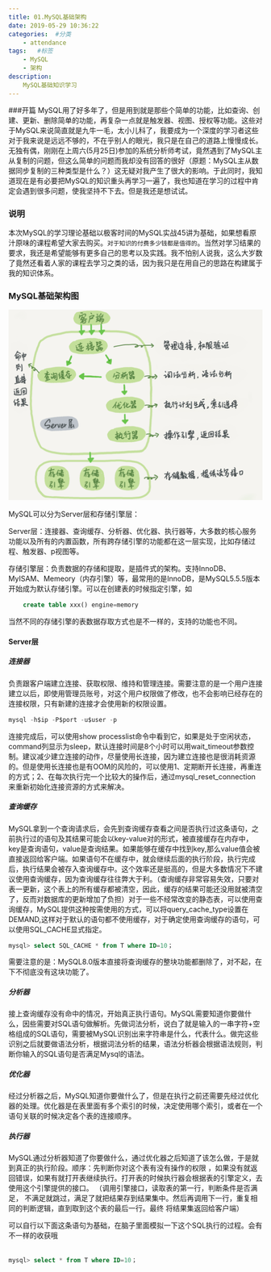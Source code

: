 ```yaml
---
title: 01.MySQL基础架构
date: 2019-05-29 10:36:22
categories:  #分类
    - attendance
tags:   #标签
    - MySQL
    - 架构 
description: 
    MySQL基础知识学习
---
```


###开篇
MySQL用了好多年了，但是用到就是那些个简单的功能，比如查询、创建、更新、删除简单的功能，再复杂一点就是触发器、视图、授权等功能。这些对于MySQL来说简直就是九牛一毛，太小儿科了，我要成为一个深度的学习者这些对于我来说是远远不够的，不在乎别人的眼光，我只是在自己的道路上慢慢成长。无独有偶，刚刚在上周六(5月25日)参加的系统分析师考试，竟然遇到了MySQL主从复制的问题，但这么简单的问题而我却没有回答的很好（原题：MySQL主从数据同步复制的三种类型是什么？）这无疑对我产生了很大的影响。于此同时，我知道现在是有必要把MySQL的知识重头再学习一遍了，我也知道在学习的过程中肯定会遇到很多问题，使我坚持不下去。但是我还是想试试。

### 说明
本次MySQL的学习理论基础以极客时间的MySQL实战45讲为基础，如果想看原汁原味的课程希望大家去购买。`对于知识的付费多少钱都是值得的`。当然对学习结果的要求，我还是希望能够有更多自己的思考以及实践。我不怕别人说我，这么大岁数了竟然还看着人家的课程去学习之类的话，因为我只是在用自己的思路在构建属于我的知识体系。


### MySQL基础架构图

![MySQL基础架构图](img/basicarch.png)

MySQL可以分为Server层和存储引擎层：

Server层：连接器、查询缓存、分析器、优化器、执行器等，大多数的核心服务功能以及所有的内置函数，所有跨存储引擎的功能都在这一层实现，比如存储过程、触发器、p视图等。

存储引擎层：负责数据的存储和提取，是插件式的架构。支持InnoDB、MyISAM、Memeory（内存引擎）等，最常用的是InnoDB，是MySQL5.5.5版本开始成为默认存储引擎。可以在创建表的时候指定引擎，如
```SQL
	create table xxx() engine=memory
```
当然不同的存储引擎的表数据存取方式也是不一样的，支持的功能也不同。


#### Server层

##### 连接器
负责跟客户端建立连接、获取权限、维持和管理连接。需要注意的是一个用户连接建立以后，即使用管理员账号，对这个用户权限做了修改，也不会影响已经存在的连接权限，只有新建的连接才会使用新的权限设置。
```SQL
mysql -h$ip -P$port -u$user -p

```
连接完成后，可以使用show processlist命令中看到它，如果是处于空闲状态，command列显示为sleep，默认连接时间是8个小时可以用wait_timeout参数控制。建议减少建立连接的动作，尽量使用长连接，因为建立连接也是很消耗资源的。但是使用长连接也是有OOM的风险的，可以使用1、定期断开长连接，再重连的方式；2、在每次执行完一个比较大的操作后，通过mysql_reset_connection来重新初始化连接资源的方式来解决。
##### 查询缓存
MySQL拿到一个查询请求后，会先到查询缓存查看之间是否执行过这条语句，之前执行过的语句及其结果可能会以key-value对的形式，被直接缓存在内存中，key是查询语句，value是查询结果。如果能够在缓存中找到key,那么value值会被直接返回给客户端。如果语句不在缓存中，就会继续后面的执行阶段，执行完成后，执行结果会被存入查询缓存中。这个效率还是挺高的，但是大多数情况下不建议使用查询缓存，因为查询缓存往往弊大于利。（查询缓存非常容易失效，只要对表一更新，这个表上的所有缓存都被清空，因此，缓存的结果可能还没用就被清空了，反而对数据库的更新增加了负担）对于一些不经常改变的静态表，可以使用查询缓存，MySQL提供这种按需使用的方式，可以将query_cache_type设置在DEMAND,这样对于默认的语句都不使用缓存，对于确定使用查询缓存的语句，可以使用SQL_CACHE显式指定。
```SQL
mysql> select SQL_CACHE * from T where ID=10；

```
需要注意的是：MySQL8.0版本直接将查询缓存的整块功能都删除了，对不起，在下不彻底没有这块功能了。
##### 分析器
接上查询缓存没有命中的情况，开始真正执行语句。MySQL需要知道你要做什么，因些需要对SQL语句做解析。先做词法分析，说白了就是输入的一串字符+空格组成的SQL语句，需要被MySQL识别出来字符串是什么，代表什么。做完这些识别之后就要做语法分析，根据词法分析的结果，语法分析器会根据语法规则，判断你输入的SQL语句是否满足Mysql的语法。

##### 优化器
经过分析器之后，MySQL知道你要做什么了，但是在执行之前还需要先经过优化器的处理。优化器是在表里面有多个索引的时候，决定使用哪个索引，或者在一个语句关联的时候决定各个表的连接顺序。

##### 执行器
MySQL通过分析器知道了你要做什么，通过优化器之后知道了该怎么做，于是就到真正的执行阶段。顺序：先判断你对这个表有没有操作的权限 ，如果没有就返回错误，如果有就打开表继续执行。打开表的时候执行器会根据表的引擎定义，去使用这个引擎提供的接口。
（调用引擎接口，读取表的第一行，判断条件是否满足， 不满足就跳过，满足了就把结果存到结果集中。然后再调用下一行，重复相同的判断逻辑，直到取到这个表的最后一行。最终 将结果集返回给客户端）


可以自行以下面这条语句为基础，在脑子里面模拟一下这个SQL执行的过程。会有不一样的收获哦
```SQL

mysql> select * from T where ID=10；

```